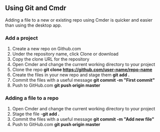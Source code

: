 ## Using Git and Cmdr

Adding a file to a new or existing repo using Cmder is quicker and easier than using the desktop app.

### Add a project
1. Create a new repo on Github.com
2. Under the repository name, click Clone or download
3. Copy the clone URL for the repository
4. Open Cmder and change the current working directory to your project
5. Clone the repo **git clone https://github.com/user-name/repo-name**
6. Create the files in your new repo and stage them **git add .**
7. Commit the files with a useful message **git commit -m "First commit"**
8. Push to GitHub.com **git push origin master**

### Adding a file to a repo
1. Open Cmder and change the current working directory to your project
2. Stage the file -**git add .**
3. Commit the files with a useful message **git commit -m "Add new file"**
4. Push to GitHub.com **git push origin master**
